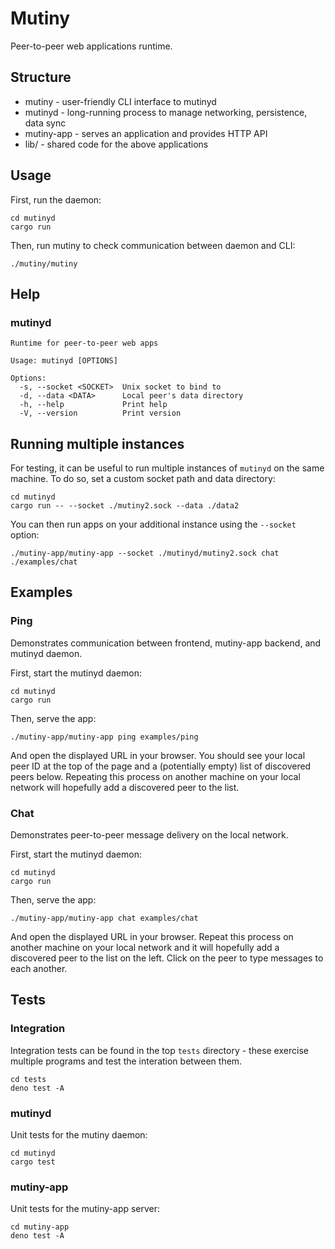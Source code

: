 # Mutiny

Peer-to-peer web applications runtime.

## Structure

* mutiny - user-friendly CLI interface to mutinyd
* mutinyd - long-running process to manage networking, persistence, data sync
* mutiny-app - serves an application and provides HTTP API
* lib/ - shared code for the above applications

## Usage

First, run the daemon:

```
cd mutinyd
cargo run
```

Then, run mutiny to check communication between daemon and CLI:

```
./mutiny/mutiny
```

## Help

### mutinyd

```
Runtime for peer-to-peer web apps

Usage: mutinyd [OPTIONS]

Options:
  -s, --socket <SOCKET>  Unix socket to bind to
  -d, --data <DATA>      Local peer's data directory
  -h, --help             Print help
  -V, --version          Print version
```

## Running multiple instances

For testing, it can be useful to run multiple instances of `mutinyd`
on the same machine. To do so, set a custom socket path and data
directory:

```
cd mutinyd
cargo run -- --socket ./mutiny2.sock --data ./data2
```

You can then run apps on your additional instance using the `--socket`
option:

```
./mutiny-app/mutiny-app --socket ./mutinyd/mutiny2.sock chat ./examples/chat
```

## Examples

### Ping

Demonstrates communication between frontend, mutiny-app backend, and mutinyd daemon.

First, start the mutinyd daemon:

```
cd mutinyd
cargo run
```

Then, serve the app:

```
./mutiny-app/mutiny-app ping examples/ping
```

And open the displayed URL in your browser. You should see your local peer
ID at the top of the page and a (potentially empty) list of discovered
peers below. Repeating this process on another machine on your local
network will hopefully add a discovered peer to the list.

### Chat

Demonstrates peer-to-peer message delivery on the local network.

First, start the mutinyd daemon:

```
cd mutinyd
cargo run
```

Then, serve the app:

```
./mutiny-app/mutiny-app chat examples/chat
```

And open the displayed URL in your browser. Repeat this process on another
machine on your local network and it will hopefully add a discovered
peer to the list on the left. Click on the peer to type messages to
each another.

## Tests

### Integration

Integration tests can be found in the top `tests` directory - these
exercise multiple programs and test the interation between them.

```
cd tests
deno test -A
```

### mutinyd

Unit tests for the mutiny daemon:

```
cd mutinyd
cargo test
```

### mutiny-app

Unit tests for the mutiny-app server:

```
cd mutiny-app
deno test -A
```
